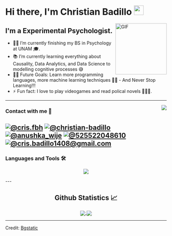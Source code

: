 # Hi there, I'm Christian Badillo  <img width="30px" src="https://media.tenor.com/images/3b388fe03da271d2674faf85eb7c3fcd/tenor.gif" />

<img align="right" alt="GIF" height="160px" src="https://media.giphy.com/media/du3J3cXyzhj75IOgvA/giphy.gif" />

## I'm a Experimental Psychologist.

- 👨‍💻 I’m currently finishing my BS in Psychology at UNAM 🎓.
- 📚 I’m currently learning everything about Causality, Data Analytics, and Data Science to modelling cognitive processes 😅
- 💪🏼 Future Goals: Learn more programming languages, more machine learning techniques 👨‍💻 - And Never Stop Learning!!!
- ⚡ Fun fact: I love to play videogames and read polical novels 🕵🏽‍♂️.

---

<img align="right" src="https://api.visitorbadge.io/api/VisitorHit?user=Christian-F-Badillo&repo=github-visitors-badge&countColor=%237B1E7A"/>

### Contact with me 📝

[![@cris.fbh](https://img.icons8.com/fluency/48/000000/instagram-new.png "@cris.bfh")](https://www.instagram.com/cris.fbh/) [![@christian-badillo](https://img.icons8.com/fluency/48/000000/linkedin.png "@christian-badillo")](https://www.linkedin.com/in/christian-badillo/) [![@anushka_wije](https://img.icons8.com/fluency/48/000000/twitter-squared.png "@Christi91084601")](https://twitter.com/Christi91084601) [![@525522048610](https://img.icons8.com/fluency/48/000000/phone-disconnected.png "@525522048610")](tel:525522048610) [![@cris.badillo1408@gmail.com](https://img.icons8.com/fluency/48/000000/apple-mail.png "@cris.badillo1408@gmail.com")](cris.badillo1408@gmail.com)
<br />
---

### Languages and Tools 🛠 


<p align="center">
  <a href="https://skillicons.dev">
    <img src="https://skillicons.dev/icons?i=py,r,git,github,html,vscode,latex,md,pytorch,tensorflow&perline=10" />
  </a>
</p>
---

<br/>

  <h2 align="center"> Github Statistics 📈 </h2>
  
  <div align="center"> 
     <a href="">
      <img align="center" src="https://github-readme-stats-sigma-five.vercel.app/api?username=Christian-F-Badillo&show_icons=true&include_all_commits=true&count_private=true&theme=react&line_height=40" />
    </a>
    <a href="">
      <img align="center" src="https://github-readme-stats.vercel.app/api/top-langs/?username=Christian-F-Badillo&theme=react&line_height=40&hide=css"/>
    </a>
</div

<br/>

----
Credit: [Bgstatic](https://github.com/Bgstatic)
